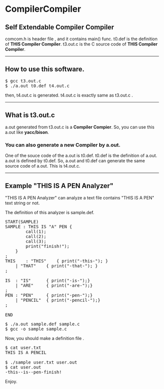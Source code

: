 CompilerCompiler
================

<h2>Self Extendable Compiler Compiler</h2>


comcom.h is header file , and it contains main() func.
t0.def is the definition of <b>THIS Compiler Compiler</b>.
t3.out.c is the C source code of <b>THIS Compiler Compiler</b>.

-----------------------------------------------
<h2>How to use this software.</h2>
<pre>
$ gcc t3.out.c
$ ./a.out t0.def t4.out.c
</pre>
then, t4.out.c is generated.
t4.out.c is exactly same as t3.out.c .

-----------------------------------------------
<h2>What is t3.out.c</h2>

a.out generated from t3.out.c is a <b>Compiler Compier</b>.
So, you can use this a.out like <b>yacc/bison</b>.
<h3>You can also generate a new Compiler by a.out.</h3>
One of the souce code of the a.out is t0.def.
t0.def is the definition of a.out.  a.out is defined by t0.def.
So, a.out and t0.def can generate the same source code of a.out.
This is t4.out.c.

-----------------------------------------------
<h2>Example  "THIS IS A PEN Analyzer"</h2>

"THIS IS A PEN Analyzer" can analyze a text file contains
"THIS IS A PEN" text string or not.

The definition of this analyzer is sample.def.

<pre>
START(SAMPLE)
SAMPLE : THIS IS "A" PEN {
		call(1);
		call(2);
		call(3);
		print("finish!"); 
	}
;
THIS	: "THIS" 	{ print("-this-"); }
	| "THAT"	{ print("-that-"); }
;

IS	: "IS" 		{ print("-is-");}
	| "ARE"		{ print("-are-");}
;
PEN	: "PEN" 	{ print("-pen-");}
	| "PENCIL"	{ print("-pencil-");}
;

END
</pre>

<pre>
$ ./a.out sample.def sample.c
$ gcc -o sample sample.c
</pre>

Now, you should make a definition file .

<pre>
$ cat user.txt
THIS IS A PENCIL

$ ./sample user.txt user.out
$ cat user.out
-this--is--pen-finish!
</pre>


Enjoy.

